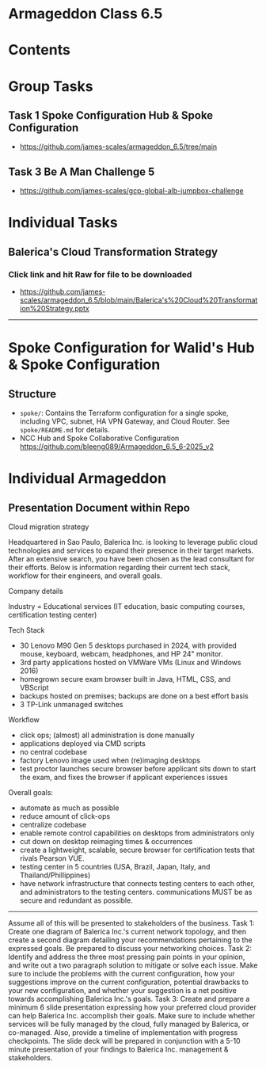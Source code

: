 # Armageddon Class 6.5

# Contents
# Group Tasks
## Task 1 Spoke Configuration Hub & Spoke Configuration
- https://github.com/james-scales/armageddon_6.5/tree/main
## Task 3 Be A Man Challenge 5
- https://github.com/james-scales/gcp-global-alb-jumpbox-challenge
# Individual Tasks
## Balerica's Cloud Transformation Strategy
### Click link and hit Raw for file to be downloaded
- https://github.com/james-scales/armageddon_6.5/blob/main/Balerica's%20Cloud%20Transformation%20Strategy.pptx

- ----------------------------------------------------------------------------

# Spoke Configuration for Walid's Hub & Spoke Configuration

## Structure
- `spoke/`: Contains the Terraform configuration for a single spoke, including VPC, subnet, HA VPN Gateway, and Cloud Router. See `spoke/README.md` for details.
- NCC Hub and Spoke Collaborative Configuration https://github.com/bleeng089/Armageddon_6.5_6-2025_v2

# Individual Armageddon
## Presentation Document within Repo
Cloud migration strategy

Headquartered in Sao Paulo, Balerica Inc. is looking to leverage public cloud technologies and services to expand their presence in their target markets. After an extensive search, you have been chosen as the lead consultant for their efforts. Below is information regarding their current tech stack, workflow for their engineers, and overall goals.

Company details

Industry = Educational services (IT education, basic computing courses, certification testing center)

Tech Stack
- 30 Lenovo M90 Gen 5 desktops purchased in 2024, with provided mouse, keyboard, webcam, headphones, and HP 24" monitor.
- 3rd party applications hosted on VMWare VMs (Linux and Windows 2016)
- homegrown secure exam browser built in Java, HTML, CSS, and VBScript
- backups hosted on premises; backups are done on a best effort basis
- 3 TP-Link unmanaged switches

Workflow
- click ops; (almost) all administration is done manually
- applications deployed via CMD scripts
- no central codebase
- factory Lenovo image used when (re)imaging desktops
- test proctor launches secure browser before applicant sits down to start the exam, and fixes the browser if applicant experiences issues


Overall goals:
- automate as much as possible
- reduce amount of click-ops
- centralize codebase
- enable remote control capabilities on desktops from administrators only
- cut down on desktop reimaging times & occurrences
- create a lightweight, scalable, secure browser for certification tests that rivals Pearson VUE. 
- testing center in 5 countries (USA, Brazil, Japan, Italy, and Thailand/Phillippines)
- have network infrastructure that connects testing centers to each other, and administrators to the testing centers. communications MUST be as secure and redundant as possible.

*******************************************
Assume all of this will be presented to stakeholders of the business. 
Task 1: 
Create one diagram of Balerica Inc.'s current network topology, and then create a second diagram detailing your recommendations pertaining to the expressed goals. Be prepared to discuss your networking choices.
Task 2: 
Identify and address the three most pressing pain points in your opinion, and write out a two paragraph solution to mitigate or solve each issue. Make sure to include the problems with the current configuration, how your suggestions improve on the current configuration, potential drawbacks to your new configuration, and whether your suggestion is a net positive towards accomplishing Balerica Inc.'s goals.
Task 3: 
Create and prepare a minimum 6 slide presentation expressing how your preferred cloud provider can help Balerica Inc. accomplish their goals. Make sure to include whether services will be fully managed by the cloud, fully managed by Balerica, or co-managed. Also, provide a timeline of implementation with progress checkpoints. The slide deck will be prepared in conjunction with a 5-10 minute presentation of your findings to Balerica Inc. management & stakeholders.

